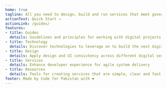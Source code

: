 ```yaml
---
home: true
tagline: All you need to design, build and run services that meet government standards
actionText: Quick Start →
actionLink: /guides/
features:
- title: Guides
  details: Guidelines and principles for working with digital projects
- title: Technology
  details: Discover technologies to leverage on to build the next digital service
- title: Design
  details: Apply design and UI consistency across different digital services
- title: Services
  details: Enhance developer experience for agile system delivery
- title: Resources
  details: Tools for creating services that are simple, clear and fast for all users
footer: Made by Code for Pakistan with ❤️
---
```

